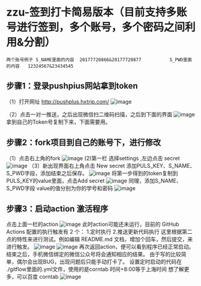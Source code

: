 # zzu-签到打卡简易版本（目前支持多账号进行签到，多个账号，多个密码之间利用&分割）
```两个账号例子 S_NAME里面的内容  20177720866&20177720877```
 ```           S_PWD里面的内容   12324567&23434545 ```

## 步骤1：登录pushpius网站拿到token
（1）打开网址 http://pushplus.hxtrip.com/
![image](https://github.com/llllcccjjj/zzu-/blob/main/images/1.png)

（2）点击一对一推送，之后出现微信扫二维码扫描，之后到下面的界面
![image](https://github.com/llllcccjjj/zzu-/blob/main/images/2.png)
拿到自己的Token号复制下来，下面需要用。
## 步骤2：fork项目到自己的账号下，进行修改
（1）点击右上角的fork
![image](https://github.com/llllcccjjj/zzu-/blob/main/images/3.png)
(2)第一栏 选择settings ,左边点击 secret  
![image](https://github.com/llllcccjjj/zzu-/blob/main/images/4.png)
（3）新出现界面右上角点击 New secret 添加PULS_KEY、S_NAME、S_PWD字段，添加结束之后保存。
![image](https://github.com/llllcccjjj/zzu-/blob/main/images/5.png)
将第一步得到的token复制到 PULS_KEY的value里面，点击Add secret
![image](https://github.com/llllcccjjj/zzu-/blob/main/images/6.png)
同理，添加S_NAME、S_PWD字段 value的值分别为你的学号和密码
![image](https://github.com/llllcccjjj/zzu-/blob/main/images/7.png)
## 步骤3：启动action 激活程序
点击上面一栏的action
![image](https://github.com/llllcccjjj/zzu-/blob/main/images/8.png)
此时action可能还未运行，目前的 GitHub Actions 配置的执行触发有 2 个：
1.定时执行
2.推送更新代码执行
这里根据第二点的特性来进行测试。例如编辑 README.md 文档，增加个回车，然后提交，来进行触发。
![image](https://github.com/llllcccjjj/zzu-/blob/main/images/9.png)
![image](https://github.com/llllcccjjj/zzu-/blob/main/images/10.png)
再次返回action，便可以看到程序已经正常启动。结束之后，手机微信绑定的微信公众号将会通知相应的结果。
由于写的比较简单，偶尔会出现BUG，出现问题后只能手动打卡了。
设置定时启动的代码在 ./gitflow里面的.yml文件，使用的是corntab 时间+8:00等于上海时间
想了解更多，可以百度 corntab
![image](https://github.com/llllcccjjj/zzu-/blob/main/images/11.png)



                      
                     
